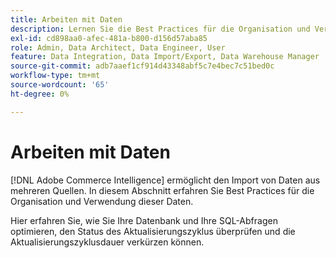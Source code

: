 ```yaml
---
title: Arbeiten mit Daten
description: Lernen Sie die Best Practices für die Organisation und Verwendung dieser Daten kennen.
exl-id: cd898aa0-afec-481a-b800-d156d57aba85
role: Admin, Data Architect, Data Engineer, User
feature: Data Integration, Data Import/Export, Data Warehouse Manager
source-git-commit: adb7aaef1cf914d43348abf5c7e4bec7c51bed0c
workflow-type: tm+mt
source-wordcount: '65'
ht-degree: 0%

---
```


# Arbeiten mit Daten

[!DNL Adobe Commerce Intelligence] ermöglicht den Import von Daten aus mehreren Quellen. In diesem Abschnitt erfahren Sie Best Practices für die Organisation und Verwendung dieser Daten.

Hier erfahren Sie, wie Sie Ihre Datenbank und Ihre SQL-Abfragen optimieren, den Status des Aktualisierungszyklus überprüfen und die Aktualisierungszyklusdauer verkürzen können.
